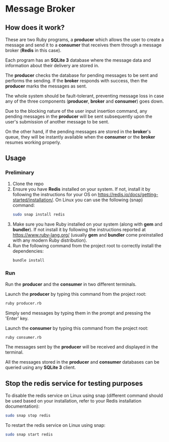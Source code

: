 # Message Broker

## How does it work?

These are two Ruby programs, a **producer** which allows the user to create a message and send it to a **consumer** that receives them through a message broker (**Redis** in this case).

Each program has an **SQLite 3** database where the message data and information about their delivery are stored in.

The **producer** checks the database for pending messages to be sent and performs the sending. If the **broker** responds with success, then the **producer** marks the messages as sent.

The whole system should be fault-tolerant, preventing message loss in case any of the three components (**producer**, **broker** and **consumer**) goes down.

Due to the blocking nature of the user input insertion command, any pending messages in the **producer** will be sent subsequently upon the user's submission of another message to be sent.

On the other hand, if the pending messages are stored in the **broker**'s queue, they will be instantly available when the **consumer** or the **broker** resumes working properly.

## Usage

### Preliminary

1. Clone the repo
2. Ensure you have **Redis** installed on your system. If not, install it by following the instructions for your OS on https://redis.io/docs/getting-started/installation/. On Linux you can use the following (snap) command:
    ```bash
    sudo snap install redis
    ```
3. Make sure you have Ruby installed on your system (along with **gem** and **bundler**). If not install it by following the instructions reported at https://www.ruby-lang.org/ (usually **gem** and **bundler** come preinstalled with any modern Ruby distribution).
4. Run the following command from the project root to correctly install the dependencies:
   ```bash
   bundle install
   ```
### Run

Run the **producer** and the **consumer** in two different terminals.

Launch the **producer** by typing this command from the project root:
```bash
ruby producer.rb
```
Simply send messages by typing them in the prompt and pressing the 'Enter' key.

Launch the **consumer** by typing this command from the project root:
```bash
ruby consumer.rb
```
The messages sent by the **producer** will be received and displayed in the terminal.

All the messages stored in the **producer** and **consumer** databases can be queried using any **SQLite 3** client.

## Stop the redis service for testing purposes

To disable the redis service on Linux using snap (different command should be used based on your installation, refer to your Redis installation documentation):
```bash
sudo snap stop redis
```

To restart the redis service on Linux using snap:
```bash
sudo snap start redis
```
